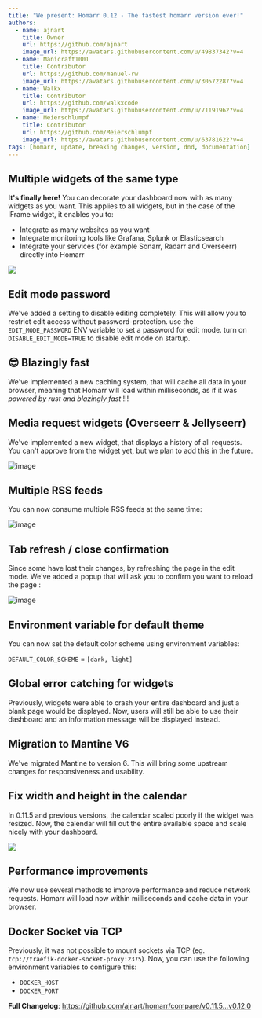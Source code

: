 ```yaml
---
title: "We present: Homarr 0.12 - The fastest homarr version ever!"
authors:
  - name: ajnart
    title: Owner
    url: https://github.com/ajnart
    image_url: https://avatars.githubusercontent.com/u/49837342?v=4
  - name: Manicraft1001
    title: Contributor
    url: https://github.com/manuel-rw
    image_url: https://avatars.githubusercontent.com/u/30572287?v=4
  - name: Walkx
    title: Contributor
    url: https://github.com/walkxcode
    image_url: https://avatars.githubusercontent.com/u/71191962?v=4
  - name: Meierschlumpf
    title: Contributor
    url: https://github.com/Meierschlumpf
    image_url: https://avatars.githubusercontent.com/u/63781622?v=4
tags: [homarr, update, breaking changes, version, dnd, documentation]
---
```


## Multiple widgets of the same type
**It's finally here!** You can decorate your dashboard now with as many widgets as you want.
This applies to all widgets, but in the case of the IFrame widget, it enables you to:
- Integrate as many websites as you want
- Integrate monitoring tools like Grafana, Splunk or Elasticsearch
- Integrate your services (for example Sonarr, Radarr and Overseerr) directly into Homarr

![](https://media.discordapp.net/attachments/988335098493542410/1094665745226539168/update-teaser.png?width=1046&height=666)

## Edit mode password
We've added a setting to disable editing completely. This will allow you to restrict edit access without password-protection.
use the `EDIT_MODE_PASSWORD` ENV variable to set a password for edit mode. 
turn on `DISABLE_EDIT_MODE=TRUE` to disable edit mode on startup.


## 😎 Blazingly fast
We've implemented a new caching system, that will cache all data in your browser, meaning that Homarr will load within milliseconds, as if it was *powered by rust and blazingly fast* !!!

## Media request widgets (Overseerr & Jellyseerr)
We've implemented a new widget, that displays a history of all requests.
You can't approve from the widget yet, but we plan to add this in the future.

![image](https://user-images.githubusercontent.com/30572287/231829411-f61f03e9-79a0-45fc-9a87-94d69ea3ea84.png)

## Multiple RSS feeds
You can now consume multiple RSS feeds at the same time:

![image](https://user-images.githubusercontent.com/30572287/231829886-69133a84-3ae7-4fa3-a6d2-c582f4cc9eea.png)

## Tab refresh / close confirmation
Since some have lost their changes, by refreshing the page in the edit mode. We've added a popup that will ask you to confirm you want to reload the page :

![image](https://user-images.githubusercontent.com/30572287/231823776-9cbb12d4-3cb3-422e-b2e8-f9917bb3f8cc.png)

## Environment variable for default theme
You can now set the default color scheme using environment variables:

``DEFAULT_COLOR_SCHEME`` = ``[dark, light]``

## Global error catching for widgets
Previously, widgets were able to crash your entire dashboard and just a blank page would be displayed.
Now, users will still be able to use their dashboard and an information message will be displayed instead.

## Migration to Mantine V6
We've migrated Mantine to version 6. This will bring some upstream changes for responsiveness and usability.

## Fix width and height in the calendar
In 0.11.5 and previous versions, the calendar scaled poorly if the widget was resized.
Now, the calendar will fill out the entire available space and scale nicely with your dashboard.

![](https://cdn.discordapp.com/attachments/988335098493542410/1095416419816067175/homarr-calendar-scaling.gif)

## Performance improvements
We now use several methods to improve performance and reduce network requests.
Homarr will load now within milliseconds and cache data in your browser.

## Docker Socket via TCP
Previously, it was not possible to mount sockets via TCP (eg. ``tcp://traefik-docker-socket-proxy:2375``).
Now, you can use the following environment variables to configure this:

- ``DOCKER_HOST``
- ``DOCKER_PORT``

**Full Changelog**: https://github.com/ajnart/homarr/compare/v0.11.5...v0.12.0
